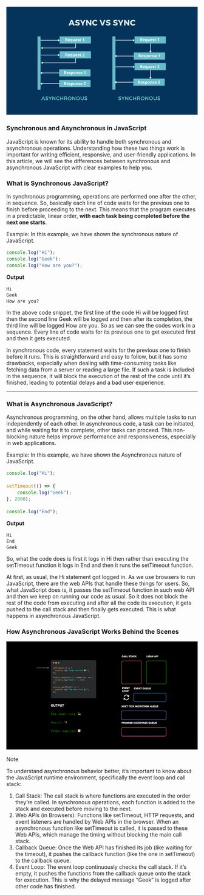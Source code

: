 <p align="center">
<img src="../assets/images/sync-and-async.png" alt="">
</p>

### Synchronous and Asynchronous in JavaScript
JavaScript is known for its ability to handle both synchronous and asynchronous operations. Understanding how these two things work is important for writing efficient, responsive, and user-friendly applications. In this article, we will see the differences between synchronous and asynchronous JavaScript with clear examples to help you.
### What is Synchronous JavaScript?
In synchronous programming, operations are performed one after the other, in sequence. So, basically each line of code waits for the previous one to finish before proceeding to the next. This means that the program executes in a predictable, linear order, **with each task being completed before the next one starts**.

Example: In this example, we have shown the synchronous nature of JavaScript.
```javascript
console.log("Hi");
console.log("Geek");
console.log("How are you?");
```
**Output**
```
Hi
Geek
How are you?
```
In the above code snippet, the first line of the code Hi will be logged first then the second line Geek will be logged and then after its completion, the third line will be logged How are you. So as we can see the codes work in a sequence. Every line of code waits for its previous one to get executed first and then it gets executed.

In synchronous code, every statement waits for the previous one to finish before it runs. This is straightforward and easy to follow, but it has some drawbacks, especially when dealing with time-consuming tasks like fetching data from a server or reading a large file. If such a task is included in the sequence, it will block the execution of the rest of the code until it’s finished, leading to potential delays and a bad user experience.

---

### What is Asynchronous JavaScript?

Asynchronous programming, on the other hand, allows multiple tasks to run independently of each other. In asynchronous code, a task can be initiated, and while waiting for it to complete, other tasks can proceed. This non-blocking nature helps improve performance and responsiveness, especially in web applications.

Example: In this example, we have shown the Asynchronous nature of JavaScript.
```javascript
console.log("Hi");

setTimeout(() => {
    console.log("Geek");
}, 2000);

console.log("End");

```
**Output**
```
Hi
End
Geek
```
So, what the code does is first it logs in Hi then rather than executing the setTimeout function it logs in End and then it runs the setTimeout function.

At first, as usual, the Hi statement got logged in. As we use browsers to run JavaScript, there are the web APIs that handle these things for users. So, what JavaScript does is, it passes the setTimeout function in such web API and then we keep on running our code as usual. So it does not block the rest of the code from executing and after all the code its execution, it gets pushed to the call stack and then finally gets executed. This is what happens in asynchronous JavaScript.
### How Asynchronous JavaScript Works Behind the Scenes

<p align="center">
<img src="../assets/images/EventLoop.gif" alt="">
</p>

>[!NOTE]
>To understand asynchronous behavior better, it’s important to know about the JavaScript runtime environment, 
> specifically the event loop and call stack:



1. Call Stack: The call stack is where functions are executed in the order they’re called. In synchronous operations, each function is added to the stack and executed before moving to the next.
2. Web APIs (in Browsers): Functions like setTimeout, HTTP requests, and event listeners are handled by Web APIs in the browser. When an asynchronous function like setTimeout is called, it is passed to these Web APIs, which manage the timing without blocking the main call stack.
3. Callback Queue: Once the Web API has finished its job (like waiting for the timeout), it pushes the callback function (like the one in setTimeout) to the callback queue.
4. Event Loop: The event loop continuously checks the call stack. If it’s empty, it pushes the functions from the callback queue onto the stack for execution. This is why the delayed message “Geek” is logged after other code has finished.